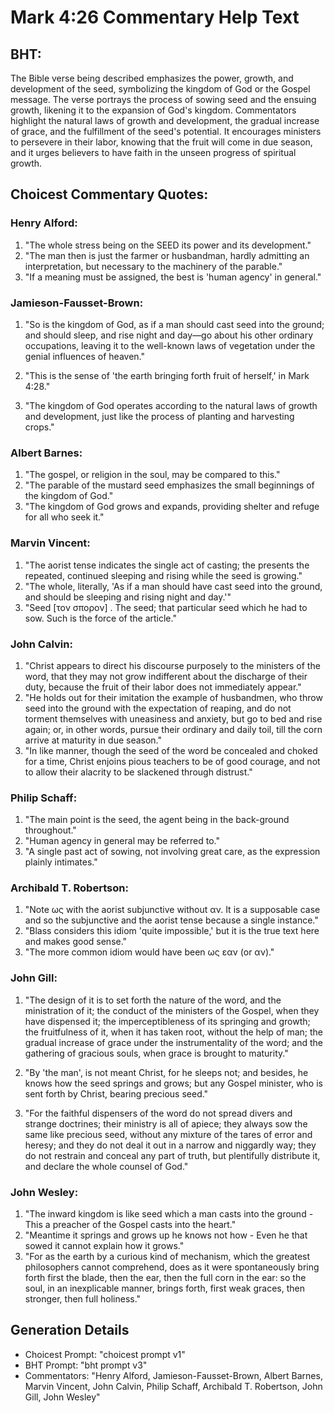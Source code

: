 # Mark 4:26 Commentary Help Text

## BHT:
The Bible verse being described emphasizes the power, growth, and development of the seed, symbolizing the kingdom of God or the Gospel message. The verse portrays the process of sowing seed and the ensuing growth, likening it to the expansion of God's kingdom. Commentators highlight the natural laws of growth and development, the gradual increase of grace, and the fulfillment of the seed's potential. It encourages ministers to persevere in their labor, knowing that the fruit will come in due season, and it urges believers to have faith in the unseen progress of spiritual growth.

## Choicest Commentary Quotes:
### Henry Alford:
1. "The whole stress being on the SEED its power and its development."
2. "The man then is just the farmer or husbandman, hardly admitting an interpretation, but necessary to the machinery of the parable."
3. "If a meaning must be assigned, the best is 'human agency' in general."

### Jamieson-Fausset-Brown:
1. "So is the kingdom of God, as if a man should cast seed into the ground; and should sleep, and rise night and day—go about his other ordinary occupations, leaving it to the well-known laws of vegetation under the genial influences of heaven." 

2. "This is the sense of 'the earth bringing forth fruit of herself,' in Mark 4:28."

3. "The kingdom of God operates according to the natural laws of growth and development, just like the process of planting and harvesting crops."

### Albert Barnes:
1. "The gospel, or religion in the soul, may be compared to this."
2. "The parable of the mustard seed emphasizes the small beginnings of the kingdom of God."
3. "The kingdom of God grows and expands, providing shelter and refuge for all who seek it."

### Marvin Vincent:
1. "The aorist tense indicates the single act of casting; the presents the repeated, continued sleeping and rising while the seed is growing."
2. "The whole, literally, 'As if a man should have cast seed into the ground, and should be sleeping and rising night and day.'"
3. "Seed [τον σπορον] . The seed; that particular seed which he had to sow. Such is the force of the article."

### John Calvin:
1. "Christ appears to direct his discourse purposely to the ministers of the word, that they may not grow indifferent about the discharge of their duty, because the fruit of their labor does not immediately appear."
2. "He holds out for their imitation the example of husbandmen, who throw seed into the ground with the expectation of reaping, and do not torment themselves with uneasiness and anxiety, but go to bed and rise again; or, in other words, pursue their ordinary and daily toil, till the corn arrive at maturity in due season."
3. "In like manner, though the seed of the word be concealed and choked for a time, Christ enjoins pious teachers to be of good courage, and not to allow their alacrity to be slackened through distrust."

### Philip Schaff:
1. "The main point is the seed, the agent being in the back-ground throughout."
2. "Human agency in general may be referred to."
3. "A single past act of sowing, not involving great care, as the expression plainly intimates."

### Archibald T. Robertson:
1. "Note ως with the aorist subjunctive without αν. It is a supposable case and so the subjunctive and the aorist tense because a single instance."
2. "Blass considers this idiom 'quite impossible,' but it is the true text here and makes good sense."
3. "The more common idiom would have been ως εαν (or αν)."

### John Gill:
1. "The design of it is to set forth the nature of the word, and the ministration of it; the conduct of the ministers of the Gospel, when they have dispensed it; the imperceptibleness of its springing and growth; the fruitfulness of it, when it has taken root, without the help of man; the gradual increase of grace under the instrumentality of the word; and the gathering of gracious souls, when grace is brought to maturity."

2. "By 'the man', is not meant Christ, for he sleeps not; and besides, he knows how the seed springs and grows; but any Gospel minister, who is sent forth by Christ, bearing precious seed."

3. "For the faithful dispensers of the word do not spread divers and strange doctrines; their ministry is all of apiece; they always sow the same like precious seed, without any mixture of the tares of error and heresy; and they do not deal it out in a narrow and niggardly way; they do not restrain and conceal any part of truth, but plentifully distribute it, and declare the whole counsel of God."

### John Wesley:
1. "The inward kingdom is like seed which a man casts into the ground - This a preacher of the Gospel casts into the heart."
2. "Meantime it springs and grows up he knows not how - Even he that sowed it cannot explain how it grows."
3. "For as the earth by a curious kind of mechanism, which the greatest philosophers cannot comprehend, does as it were spontaneously bring forth first the blade, then the ear, then the full corn in the ear: so the soul, in an inexplicable manner, brings forth, first weak graces, then stronger, then full holiness."


## Generation Details
- Choicest Prompt: "choicest prompt v1"
- BHT Prompt: "bht prompt v3"
- Commentators: "Henry Alford, Jamieson-Fausset-Brown, Albert Barnes, Marvin Vincent, John Calvin, Philip Schaff, Archibald T. Robertson, John Gill, John Wesley"
